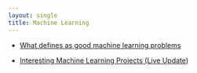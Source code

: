 ```yaml
---
layout: single
title: Machine Learning
---
```


* [What defines as good machine learning problems](./good-ml-problems.md)

* [Interesting Machine Learning Projects (Live Update)](./interesting-projects.md)
